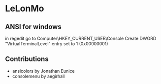 # LeLonMo
## ANSI for windows
in regedit go to Computer\HKEY_CURRENT_USER\Console
Create DWORD "VirtualTerminalLevel" entry set to 1 (0x00000001)
## Contributions
 - ansicolors  by Jonathan Eunice
 - consolemenu by aegirhall

